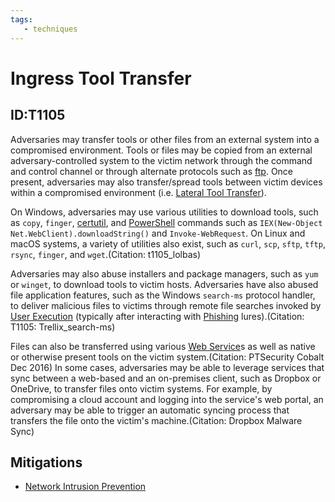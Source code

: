 ```yaml
---
tags:
   - techniques
---
```

# Ingress Tool Transfer
## ID:T1105
Adversaries may transfer tools or other files from an external system into a compromised environment. Tools or files may be copied from an external adversary-controlled system to the victim network through the command and control channel or through alternate protocols such as [ftp](/mitre/software/S0095). Once present, adversaries may also transfer/spread tools between victim devices within a compromised environment (i.e. [Lateral Tool Transfer](/mitre/techniques/T1570)). 

On Windows, adversaries may use various utilities to download tools, such as `copy`, `finger`, [certutil](/mitre/software/S0160), and [PowerShell](/mitre/techniques/T1059/001) commands such as <code>IEX(New-Object Net.WebClient).downloadString()</code> and <code>Invoke-WebRequest</code>. On Linux and macOS systems, a variety of utilities also exist, such as `curl`, `scp`, `sftp`, `tftp`, `rsync`, `finger`, and `wget`.(Citation: t1105_lolbas)

Adversaries may also abuse installers and package managers, such as `yum` or `winget`, to download tools to victim hosts. Adversaries have also abused file application features, such as the Windows `search-ms` protocol handler, to deliver malicious files to victims through remote file searches invoked by [User Execution](/mitre/techniques/T1204) (typically after interacting with [Phishing](/mitre/techniques/T1566) lures).(Citation: T1105: Trellix_search-ms)

Files can also be transferred using various [Web Service](/mitre/techniques/T1102)s as well as native or otherwise present tools on the victim system.(Citation: PTSecurity Cobalt Dec 2016) In some cases, adversaries may be able to leverage services that sync between a web-based and an on-premises client, such as Dropbox or OneDrive, to transfer files onto victim systems. For example, by compromising a cloud account and logging into the service's web portal, an adversary may be able to trigger an automatic syncing process that transfers the file onto the victim's machine.(Citation: Dropbox Malware Sync)
## Mitigations
* [Network Intrusion Prevention](/mitre/mitigations/M1031)
